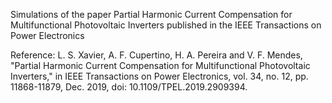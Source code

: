 Simulations of the paper Partial Harmonic Current Compensation for Multifunctional Photovoltaic Inverters published in the IEEE Transactions on Power Electronics


Reference:
L. S. Xavier, A. F. Cupertino, H. A. Pereira and V. F. Mendes, "Partial Harmonic Current Compensation for Multifunctional Photovoltaic Inverters," in IEEE Transactions on Power Electronics, vol. 34, no. 12, pp. 11868-11879, Dec. 2019, doi: 10.1109/TPEL.2019.2909394.

